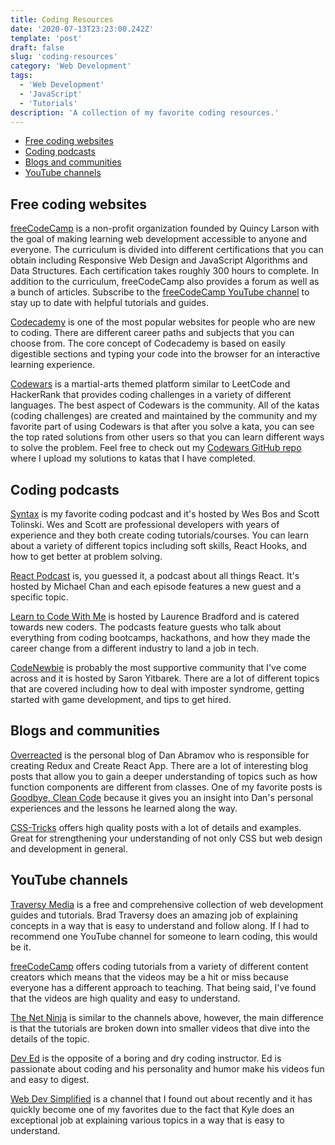 ```yaml
---
title: Coding Resources
date: '2020-07-13T23:23:00.242Z'
template: 'post'
draft: false
slug: 'coding-resources'
category: 'Web Development'
tags:
  - 'Web Development'
  - 'JavaScript'
  - 'Tutorials'
description: 'A collection of my favorite coding resources.'
---
```


- [Free coding websites](#free-coding-websites)
- [Coding podcasts](#coding-podcasts)
- [Blogs and communities](#blogs-and-communities)
- [YouTube channels](#youtube-channels)

## Free coding websites

[freeCodeCamp](https://www.freecodecamp.org/) is a non-profit organization founded by Quincy Larson with the goal of making learning web development accessible to anyone and everyone. The curriculum is divided into different certifications that you can obtain including Responsive Web Design and JavaScript Algorithms and Data Structures. Each certification takes roughly 300 hours to complete. In addition to the curriculum, freeCodeCamp also provides a forum as well as a bunch of articles. Subscribe to the [freeCodeCamp YouTube channel](https://www.youtube.com/channel/UC8butISFwT-Wl7EV0hUK0BQ) to stay up to date with helpful tutorials and guides.

[Codecademy](https://www.codecademy.com/) is one of the most popular websites for people who are new to coding. There are different career paths and subjects that you can choose from. The core concept of Codecademy is based on easily digestible sections and typing your code into the browser for an interactive learning experience.

[Codewars](https://www.codewars.com/) is a martial-arts themed platform similar to LeetCode and HackerRank that provides coding challenges in a variety of different languages. The best aspect of Codewars is the community. All of the katas (coding challenges) are created and maintained by the community and my favorite part of using Codewars is that after you solve a kata, you can see the top rated solutions from other users so that you can learn different ways to solve the problem. Feel free to check out my [Codewars GitHub repo](https://github.com/Andrew-Kil/codewars) where I upload my solutions to katas that I have completed.

## Coding podcasts

[Syntax](https://syntax.fm/) is my favorite coding podcast and it's hosted by Wes Bos and Scott Tolinski. Wes and Scott are professional developers with years of experience and they both create coding tutorials/courses. You can learn about a variety of different topics including soft skills, React Hooks, and how to get better at problem solving.

[React Podcast](https://reactpodcast.simplecast.com/) is, you guessed it, a podcast about all things React. It's hosted by Michael Chan and each episode features a new guest and a specific topic.

[Learn to Code With Me](https://learntocodewith.me/) is hosted by Laurence Bradford and is catered towards new coders. The podcasts feature guests who talk about everything from coding bootcamps, hackathons, and how they made the career change from a different industry to land a job in tech.

[CodeNewbie](https://www.codenewbie.org/) is probably the most supportive community that I've come across and it is hosted by Saron Yitbarek. There are a lot of different topics that are covered including how to deal with imposter syndrome, getting started with game development, and tips to get hired.

## Blogs and communities

[Overreacted](https://overreacted.io/) is the personal blog of Dan Abramov who is responsible for creating Redux and Create React App. There are a lot of interesting blog posts that allow you to gain a deeper understanding of topics such as how function components are different from classes. One of my favorite posts is [Goodbye, Clean Code](https://overreacted.io/goodbye-clean-code/) because it gives you an insight into Dan's personal experiences and the lessons he learned along the way.

[CSS-Tricks](https://css-tricks.com/) offers high quality posts with a lot of details and examples. Great for strengthening your understanding of not only CSS but web design and development in general.

## YouTube channels

[Traversy Media](https://www.youtube.com/channel/UC29ju8bIPH5as8OGnQzwJyA) is a free and comprehensive collection of web development guides and tutorials. Brad Traversy does an amazing job of explaining concepts in a way that is easy to understand and follow along. If I had to recommend one YouTube channel for someone to learn coding, this would be it.

[freeCodeCamp](https://www.youtube.com/channel/UC8butISFwT-Wl7EV0hUK0BQ) offers coding tutorials from a variety of different content creators which means that the videos may be a hit or miss because everyone has a different approach to teaching. That being said, I've found that the videos are high quality and easy to understand.

[The Net Ninja](https://www.youtube.com/channel/UCW5YeuERMmlnqo4oq8vwUpg) is similar to the channels above, however, the main difference is that the tutorials are broken down into smaller videos that dive into the details of the topic.

[Dev Ed](https://www.youtube.com/channel/UClb90NQQcskPUGDIXsQEz5Q) is the opposite of a boring and dry coding instructor. Ed is passionate about coding and his personality and humor make his videos fun and easy to digest.

[Web Dev Simplified](https://www.youtube.com/channel/UCFbNIlppjAuEX4znoulh0Cw) is a channel that I found out about recently and it has quickly become one of my favorites due to the fact that Kyle does an exceptional job at explaining various topics in a way that is easy to understand.
